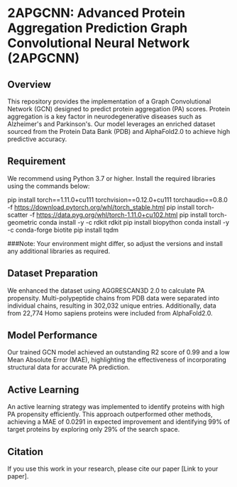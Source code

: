# 2APGCNN: Advanced Protein Aggregation Prediction Graph Convolutional Neural Network (2APGCNN)

## Overview

This repository provides the implementation of a Graph Convolutional Network (GCN) designed to predict protein aggregation (PA) scores. Protein aggregation is a key factor in neurodegenerative diseases such as Alzheimer's and Parkinson's. Our model leverages an enriched dataset sourced from the Protein Data Bank (PDB) and AlphaFold2.0 to achieve high predictive accuracy.

## Requirement

We recommend using Python 3.7 or higher. Install the required libraries using the commands below:

pip install torch==1.11.0+cu111 torchvision==0.12.0+cu111 torchaudio==0.8.0 -f https://download.pytorch.org/whl/torch_stable.html
pip install torch-scatter -f https://data.pyg.org/whl/torch-1.11.0+cu102.html
pip install torch-geometric
conda install -y -c rdkit rdkit
pip install biopython
conda install -y -c conda-forge biotite
pip install tqdm

###Note: Your environment might differ, so adjust the versions and install any additional libraries as required.


## Dataset Preparation

We enhanced the dataset using AGGRESCAN3D 2.0 to calculate PA propensity. Multi-polypeptide chains from PDB data were separated into individual chains, resulting in 302,032 unique entries. Additionally, data from 22,774 Homo sapiens proteins were included from AlphaFold2.0.

## Model Performance

Our trained GCN model achieved an outstanding R2 score of 0.99 and a low Mean Absolute Error (MAE), highlighting the effectiveness of incorporating structural data for accurate PA prediction.

## Active Learning

An active learning strategy was implemented to identify proteins with high PA propensity efficiently. This approach outperformed other methods, achieving a MAE of 0.0291 in expected improvement and identifying 99% of target proteins by exploring only 29% of the search space.

## Citation

If you use this work in your research, please cite our paper [Link to your paper].

